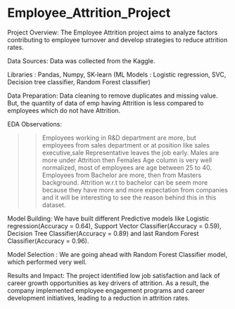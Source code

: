# Employee_Attrition_Project

Project Overview: The Employee Attrition project aims to analyze factors contributing to employee turnover and develop strategies to reduce attrition rates.

Data Sources: Data was collected from the Kaggle. 

Libraries : Pandas, Numpy, SK-learn (ML Models : Logistic regression, SVC, Decision tree classifier, Random Forest classifier)

Data Preparation: Data cleaning to remove duplicates and missing value. But, the quantity of data of emp having Attrition is less compared to employees which do not have Attrition.

EDA Observations:
>> Employees working in R&D department are more, but employees from sales department or at position like sales executive,sale Representative leaves the job early.
>> Males are more under Attrition then Females
>> Age column is very well normalized, most of employees are age between 25 to 40.
>> Employees from Bachelor are more, then from Masters background. Attrition w.r.t to bachelor can be seem more because they have more and more expectation from companies and it will be interesting to see the reason behind this in this dataset.

Model Building: We have built different Predictive models like Logistic regression(Accuracy = 0.64), Support Vector Classifier(Accuracy = 0.59), Decision Tree Classifier(Accuracy = 0.89) and last Random Forest Classifier(Accuracy = 0.96).

Model Selection : We are going ahead with Random Forest Classifier model, which performed very well. 

Results and Impact: The project identified low job satisfaction and lack of career growth opportunities as key drivers of attrition. As a result, the company implemented employee engagement programs and career development initiatives, leading to a reduction in attrition rates.
